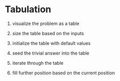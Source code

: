 # Tabulation

1) visualize the problem as a table

2) size the table based on the inputs

3) initialize the table with default values

4) seed the trivial answer into the table

5) iterate through the table

6) fill further position based on the current position